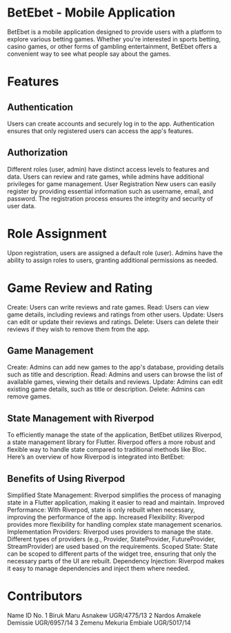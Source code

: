 # BetEbet - Mobile Application
BetEbet is a mobile application designed to provide users with a platform to explore various betting games. Whether you're interested in sports betting, casino games, or other forms of gambling entertainment, BetEbet offers a convenient way to see what people say about the games.

# Features

## Authentication
Users can create accounts and securely log in to the app.
Authentication ensures that only registered users can access the app's features.
## Authorization
Different roles (user, admin) have distinct access levels to features and data.
Users can review and rate games, while admins have additional privileges for game management.
User Registration
New users can easily register by providing essential information such as username, email, and password.
The registration process ensures the integrity and security of user data.
# Role Assignment
Upon registration, users are assigned a default role (user).
Admins have the ability to assign roles to users, granting additional permissions as needed.
# Game Review and Rating
Create: Users can write reviews and rate games.
Read: Users can view game details, including reviews and ratings from other users.
Update: Users can edit or update their reviews and ratings.
Delete: Users can delete their reviews if they wish to remove them from the app.
## Game Management
Create: Admins can add new games to the app's database, providing details such as title and description.
Read: Admins and users can browse the list of available games, viewing their details and reviews.
Update: Admins can edit existing game details, such as title or description.
Delete: Admins can remove games.

## State Management with Riverpod
To efficiently manage the state of the application, BetEbet utilizes Riverpod, a state management library for Flutter. Riverpod offers a more robust and flexible way to handle state compared to traditional methods like Bloc. Here’s an overview of how Riverpod is integrated into BetEbet:

## Benefits of Using Riverpod
Simplified State Management: Riverpod simplifies the process of managing state in a Flutter application, making it easier to read and maintain.
Improved Performance: With Riverpod, state is only rebuilt when necessary, improving the performance of the app.
Increased Flexibility: Riverpod provides more flexibility for handling complex state management scenarios.
Implementation
Providers: Riverpod uses providers to manage the state. Different types of providers (e.g., Provider, StateProvider, FutureProvider, StreamProvider) are used based on the requirements.
Scoped State: State can be scoped to different parts of the widget tree, ensuring that only the necessary parts of the UI are rebuilt.
Dependency Injection: Riverpod makes it easy to manage dependencies and inject them where needed.

# Contributors
Name	ID No.
1	Biruk Maru Asnakew	UGR/4775/13
2	Nardos Amakele Demissie	UGR/6957/14
3	Zemenu Mekuria Embiale	UGR/5017/14
